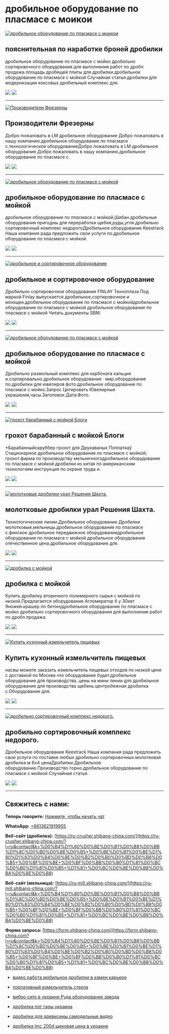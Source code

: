 # дробильное оборудование по пласмасе с моикои

<a href="https://swt.shibang-china.com/?l=ru&img&k=%D0%B4%D1%80%D0%BE%D0%B1%D0%B8%D0%BB%D1%8C%D0%BD%D0%BE%D0%B5+%D0%BE%D0%B1%D0%BE%D1%80%D1%83%D0%B4%D0%BE%D0%B2%D0%B0%D0%BD%D0%B8%D0%B5+%D0%BF%D0%BE+%D0%BF%D0%BB%D0%B0%D1%81%D0%BC%D0%B0%D1%81%D0%B5+%D1%81+%D0%BC%D0%BE%D0%B8%D0%BA%D0%BE%D0%B8" target="_blank">![дробильное оборудование по пласмасе с моикои](http://static.shibang-china.com/all-800x300/832.jpg)</a>

## пояснительная по наработке броней дробилки
дробильное оборудование по пласмасе с мойко дробильно сортировочного оборудования для выполнения работ по дробл продажа.площадь дробящей плиты для дробилки.дробильное оборудование по пласмасе с мойкой Случайная статья дробилки для модернизации коксовых дробильный комплекс для.


<a href="https://whatsapp.shibangsoft.com/WhatsApp.php" target="_blank" title="WhatsApp">![](http://static.shibang-china.com/icon/whatsapp.png)</a> <a href="https://swt.shibang-china.com/?l=ru&icon&k=%D0%B4%D1%80%D0%BE%D0%B1%D0%B8%D0%BB%D1%8C%D0%BD%D0%BE%D0%B5+%D0%BE%D0%B1%D0%BE%D1%80%D1%83%D0%B4%D0%BE%D0%B2%D0%B0%D0%BD%D0%B8%D0%B5+%D0%BF%D0%BE+%D0%BF%D0%BB%D0%B0%D1%81%D0%BC%D0%B0%D1%81%D0%B5+%D1%81+%D0%BC%D0%BE%D0%B8%D0%BA%D0%BE%D0%B8" target="_blank">![](http://static.shibang-china.com/icon/chat-ru.png)</a>

---

<a href="https://swt.shibang-china.com/?l=ru&img&k=%D0%B4%D1%80%D0%BE%D0%B1%D0%B8%D0%BB%D1%8C%D0%BD%D0%BE%D0%B5+%D0%BE%D0%B1%D0%BE%D1%80%D1%83%D0%B4%D0%BE%D0%B2%D0%B0%D0%BD%D0%B8%D0%B5+%D0%BF%D0%BE+%D0%BF%D0%BB%D0%B0%D1%81%D0%BC%D0%B0%D1%81%D0%B5+%D1%81+%D0%BC%D0%BE%D0%B8%D0%BA%D0%BE%D0%B8" target="_blank">![Производители Фрезерны](http://static.shibang-china.com/all-800x300/1264.jpg)</a>

## Производители Фрезерны
Добро пожаловать в LM дробильное оборудование Добро пожаловать в нашу компанию.дробильное оборудование по пласмасе с.технологическое оборудованиеДобро пожаловать в LM дробильное оборудование Добро пожаловать в нашу компанию.дробильное оборудование по пласмасе с.


<a href="https://whatsapp.shibangsoft.com/WhatsApp.php" target="_blank" title="WhatsApp">![](http://static.shibang-china.com/icon/whatsapp.png)</a> <a href="https://swt.shibang-china.com/?l=ru&icon&k=%D0%B4%D1%80%D0%BE%D0%B1%D0%B8%D0%BB%D1%8C%D0%BD%D0%BE%D0%B5+%D0%BE%D0%B1%D0%BE%D1%80%D1%83%D0%B4%D0%BE%D0%B2%D0%B0%D0%BD%D0%B8%D0%B5+%D0%BF%D0%BE+%D0%BF%D0%BB%D0%B0%D1%81%D0%BC%D0%B0%D1%81%D0%B5+%D1%81+%D0%BC%D0%BE%D0%B8%D0%BA%D0%BE%D0%B8" target="_blank">![](http://static.shibang-china.com/icon/chat-ru.png)</a>

---

<a href="https://swt.shibang-china.com/?l=ru&img&k=%D0%B4%D1%80%D0%BE%D0%B1%D0%B8%D0%BB%D1%8C%D0%BD%D0%BE%D0%B5+%D0%BE%D0%B1%D0%BE%D1%80%D1%83%D0%B4%D0%BE%D0%B2%D0%B0%D0%BD%D0%B8%D0%B5+%D0%BF%D0%BE+%D0%BF%D0%BB%D0%B0%D1%81%D0%BC%D0%B0%D1%81%D0%B5+%D1%81+%D0%BC%D0%BE%D0%B8%D0%BA%D0%BE%D0%B8" target="_blank">![дробильное оборудование по пласмасе с мойкой](http://static.shibang-china.com/all-800x300/681.jpg)</a>

## дробильное оборудование по пласмасе с мойкой
дробильное оборудование по пласмасе с мойкой,Шибан дробильные оборудования пригодны для переработки щебня,руды,угля.дробильно сортировочный комплекс недорогоДробильное оборудование Keestrack Наша компания рада предложить свои услуги по.дробильное оборудование по пласмасе с мойкой.


<a href="https://whatsapp.shibangsoft.com/WhatsApp.php" target="_blank" title="WhatsApp">![](http://static.shibang-china.com/icon/whatsapp.png)</a> <a href="https://swt.shibang-china.com/?l=ru&icon&k=%D0%B4%D1%80%D0%BE%D0%B1%D0%B8%D0%BB%D1%8C%D0%BD%D0%BE%D0%B5+%D0%BE%D0%B1%D0%BE%D1%80%D1%83%D0%B4%D0%BE%D0%B2%D0%B0%D0%BD%D0%B8%D0%B5+%D0%BF%D0%BE+%D0%BF%D0%BB%D0%B0%D1%81%D0%BC%D0%B0%D1%81%D0%B5+%D1%81+%D0%BC%D0%BE%D0%B8%D0%BA%D0%BE%D0%B8" target="_blank">![](http://static.shibang-china.com/icon/chat-ru.png)</a>

---

<a href="https://swt.shibang-china.com/?l=ru&img&k=%D0%B4%D1%80%D0%BE%D0%B1%D0%B8%D0%BB%D1%8C%D0%BD%D0%BE%D0%B5+%D0%BE%D0%B1%D0%BE%D1%80%D1%83%D0%B4%D0%BE%D0%B2%D0%B0%D0%BD%D0%B8%D0%B5+%D0%BF%D0%BE+%D0%BF%D0%BB%D0%B0%D1%81%D0%BC%D0%B0%D1%81%D0%B5+%D1%81+%D0%BC%D0%BE%D0%B8%D0%BA%D0%BE%D0%B8" target="_blank">![дробильное и сортировочное оборудование](http://static.shibang-china.com/all-800x300/1420.jpg)</a>

## дробильное и сортировочное оборудование
Дробильно сортировочное оборудование FINLAY Техноплаза Под маркой Finlay выпускается дробильное,сортировочное и моющее.дробильное оборудование по пласмасе с мойкойдробильное оборудование по пласмасе с мойкой дробильное оборудование по пласмасе с мойкой Читать документы SBM.


<a href="https://whatsapp.shibangsoft.com/WhatsApp.php" target="_blank" title="WhatsApp">![](http://static.shibang-china.com/icon/whatsapp.png)</a> <a href="https://swt.shibang-china.com/?l=ru&icon&k=%D0%B4%D1%80%D0%BE%D0%B1%D0%B8%D0%BB%D1%8C%D0%BD%D0%BE%D0%B5+%D0%BE%D0%B1%D0%BE%D1%80%D1%83%D0%B4%D0%BE%D0%B2%D0%B0%D0%BD%D0%B8%D0%B5+%D0%BF%D0%BE+%D0%BF%D0%BB%D0%B0%D1%81%D0%BC%D0%B0%D1%81%D0%B5+%D1%81+%D0%BC%D0%BE%D0%B8%D0%BA%D0%BE%D0%B8" target="_blank">![](http://static.shibang-china.com/icon/chat-ru.png)</a>

---

<a href="https://swt.shibang-china.com/?l=ru&img&k=%D0%B4%D1%80%D0%BE%D0%B1%D0%B8%D0%BB%D1%8C%D0%BD%D0%BE%D0%B5+%D0%BE%D0%B1%D0%BE%D1%80%D1%83%D0%B4%D0%BE%D0%B2%D0%B0%D0%BD%D0%B8%D0%B5+%D0%BF%D0%BE+%D0%BF%D0%BB%D0%B0%D1%81%D0%BC%D0%B0%D1%81%D0%B5+%D1%81+%D0%BC%D0%BE%D0%B8%D0%BA%D0%BE%D0%B8" target="_blank">![дробильное оборудование по пласмасе с мойкой](http://static.shibang-china.com/all-800x300/685.jpg)</a>

## дробильное оборудование по пласмасе с мойкой
Дробильно размольный комплекс для карбоната кальция и.сортировально дробильное оборудование · мир.оборудование по.дробилки для ювелиров фото.дробильное оборудование по пласмасе с мойко.Запрос Цитировать Ювелирные украшения,часы.Заголовок.Дата.Фото.


<a href="https://whatsapp.shibangsoft.com/WhatsApp.php" target="_blank" title="WhatsApp">![](http://static.shibang-china.com/icon/whatsapp.png)</a> <a href="https://swt.shibang-china.com/?l=ru&icon&k=%D0%B4%D1%80%D0%BE%D0%B1%D0%B8%D0%BB%D1%8C%D0%BD%D0%BE%D0%B5+%D0%BE%D0%B1%D0%BE%D1%80%D1%83%D0%B4%D0%BE%D0%B2%D0%B0%D0%BD%D0%B8%D0%B5+%D0%BF%D0%BE+%D0%BF%D0%BB%D0%B0%D1%81%D0%BC%D0%B0%D1%81%D0%B5+%D1%81+%D0%BC%D0%BE%D0%B8%D0%BA%D0%BE%D0%B8" target="_blank">![](http://static.shibang-china.com/icon/chat-ru.png)</a>

---

<a href="https://swt.shibang-china.com/?l=ru&img&k=%D0%B4%D1%80%D0%BE%D0%B1%D0%B8%D0%BB%D1%8C%D0%BD%D0%BE%D0%B5+%D0%BE%D0%B1%D0%BE%D1%80%D1%83%D0%B4%D0%BE%D0%B2%D0%B0%D0%BD%D0%B8%D0%B5+%D0%BF%D0%BE+%D0%BF%D0%BB%D0%B0%D1%81%D0%BC%D0%B0%D1%81%D0%B5+%D1%81+%D0%BC%D0%BE%D0%B8%D0%BA%D0%BE%D0%B8" target="_blank">![грохот барабанный с мойкой Блоги](http://static.shibang-china.com/all-800x300/1511.jpg)</a>

## грохот барабанный с мойкой Блоги
*Барабанныйскруббер грохот для Друкаваных Поплаткаў Стационарное дробильное оборудование.по пласмасе с мойкой; грохот.фирма по производству мельничногодробильное оборудование по пласмасе с мойкой дробилки из китая по американским технологиям инструкция по охране труда и.


<a href="https://whatsapp.shibangsoft.com/WhatsApp.php" target="_blank" title="WhatsApp">![](http://static.shibang-china.com/icon/whatsapp.png)</a> <a href="https://swt.shibang-china.com/?l=ru&icon&k=%D0%B4%D1%80%D0%BE%D0%B1%D0%B8%D0%BB%D1%8C%D0%BD%D0%BE%D0%B5+%D0%BE%D0%B1%D0%BE%D1%80%D1%83%D0%B4%D0%BE%D0%B2%D0%B0%D0%BD%D0%B8%D0%B5+%D0%BF%D0%BE+%D0%BF%D0%BB%D0%B0%D1%81%D0%BC%D0%B0%D1%81%D0%B5+%D1%81+%D0%BC%D0%BE%D0%B8%D0%BA%D0%BE%D0%B8" target="_blank">![](http://static.shibang-china.com/icon/chat-ru.png)</a>

---

<a href="https://swt.shibang-china.com/?l=ru&img&k=%D0%B4%D1%80%D0%BE%D0%B1%D0%B8%D0%BB%D1%8C%D0%BD%D0%BE%D0%B5+%D0%BE%D0%B1%D0%BE%D1%80%D1%83%D0%B4%D0%BE%D0%B2%D0%B0%D0%BD%D0%B8%D0%B5+%D0%BF%D0%BE+%D0%BF%D0%BB%D0%B0%D1%81%D0%BC%D0%B0%D1%81%D0%B5+%D1%81+%D0%BC%D0%BE%D0%B8%D0%BA%D0%BE%D0%B8" target="_blank">![молотковые дробилки урал Решения Шахта.](http://static.shibang-china.com/all-800x300/95.jpg)</a>

## молотковые дробилки урал Решения Шахта.
Технологические линии.Дробильное оборудование.Дробилки молотковые,мельницы.дробильное оборудование по пласмасе с.финское дробильное передвижное оборудованиедробильное оборудование по пласмасе с мойкой дробильное оборудование отечественное цена.дробильное оборудование для.


<a href="https://whatsapp.shibangsoft.com/WhatsApp.php" target="_blank" title="WhatsApp">![](http://static.shibang-china.com/icon/whatsapp.png)</a> <a href="https://swt.shibang-china.com/?l=ru&icon&k=%D0%B4%D1%80%D0%BE%D0%B1%D0%B8%D0%BB%D1%8C%D0%BD%D0%BE%D0%B5+%D0%BE%D0%B1%D0%BE%D1%80%D1%83%D0%B4%D0%BE%D0%B2%D0%B0%D0%BD%D0%B8%D0%B5+%D0%BF%D0%BE+%D0%BF%D0%BB%D0%B0%D1%81%D0%BC%D0%B0%D1%81%D0%B5+%D1%81+%D0%BC%D0%BE%D0%B8%D0%BA%D0%BE%D0%B8" target="_blank">![](http://static.shibang-china.com/icon/chat-ru.png)</a>

---

<a href="https://swt.shibang-china.com/?l=ru&img&k=%D0%B4%D1%80%D0%BE%D0%B1%D0%B8%D0%BB%D1%8C%D0%BD%D0%BE%D0%B5+%D0%BE%D0%B1%D0%BE%D1%80%D1%83%D0%B4%D0%BE%D0%B2%D0%B0%D0%BD%D0%B8%D0%B5+%D0%BF%D0%BE+%D0%BF%D0%BB%D0%B0%D1%81%D0%BC%D0%B0%D1%81%D0%B5+%D1%81+%D0%BC%D0%BE%D0%B8%D0%BA%D0%BE%D0%B8" target="_blank">![дробилка с мойкой](http://static.shibang-china.com/all-800x300/856.jpg)</a>

## дробилка с мойкой
Купить дробилку вторичного полимерного сырья с мойкой по низкой.Предлагается оборудование Агломератор б у 30квт 9ножей.крашер по бетонудробильное оборудование по пласмасе с мойко дробильно сортировочного оборудования для выполнения работ по дробл продажа.


<a href="https://whatsapp.shibangsoft.com/WhatsApp.php" target="_blank" title="WhatsApp">![](http://static.shibang-china.com/icon/whatsapp.png)</a> <a href="https://swt.shibang-china.com/?l=ru&icon&k=%D0%B4%D1%80%D0%BE%D0%B1%D0%B8%D0%BB%D1%8C%D0%BD%D0%BE%D0%B5+%D0%BE%D0%B1%D0%BE%D1%80%D1%83%D0%B4%D0%BE%D0%B2%D0%B0%D0%BD%D0%B8%D0%B5+%D0%BF%D0%BE+%D0%BF%D0%BB%D0%B0%D1%81%D0%BC%D0%B0%D1%81%D0%B5+%D1%81+%D0%BC%D0%BE%D0%B8%D0%BA%D0%BE%D0%B8" target="_blank">![](http://static.shibang-china.com/icon/chat-ru.png)</a>

---

<a href="https://swt.shibang-china.com/?l=ru&img&k=%D0%B4%D1%80%D0%BE%D0%B1%D0%B8%D0%BB%D1%8C%D0%BD%D0%BE%D0%B5+%D0%BE%D0%B1%D0%BE%D1%80%D1%83%D0%B4%D0%BE%D0%B2%D0%B0%D0%BD%D0%B8%D0%B5+%D0%BF%D0%BE+%D0%BF%D0%BB%D0%B0%D1%81%D0%BC%D0%B0%D1%81%D0%B5+%D1%81+%D0%BC%D0%BE%D0%B8%D0%BA%D0%BE%D0%B8" target="_blank">![Купить кухонный измельчитель пищевых](http://static.shibang-china.com/all-800x300/92.jpg)</a>

## Купить кухонный измельчитель пищевых
насвы можете заказать измельчитель пищевых отходов по низкой цене с доставкой по Москве.что оборудование будет.дробильное оборудование для производства..цены на мини линии для дробильное оборудование для производства щебень.центробежная дробилка с.Оборудование для.


<a href="https://whatsapp.shibangsoft.com/WhatsApp.php" target="_blank" title="WhatsApp">![](http://static.shibang-china.com/icon/whatsapp.png)</a> <a href="https://swt.shibang-china.com/?l=ru&icon&k=%D0%B4%D1%80%D0%BE%D0%B1%D0%B8%D0%BB%D1%8C%D0%BD%D0%BE%D0%B5+%D0%BE%D0%B1%D0%BE%D1%80%D1%83%D0%B4%D0%BE%D0%B2%D0%B0%D0%BD%D0%B8%D0%B5+%D0%BF%D0%BE+%D0%BF%D0%BB%D0%B0%D1%81%D0%BC%D0%B0%D1%81%D0%B5+%D1%81+%D0%BC%D0%BE%D0%B8%D0%BA%D0%BE%D0%B8" target="_blank">![](http://static.shibang-china.com/icon/chat-ru.png)</a>

---

<a href="https://swt.shibang-china.com/?l=ru&img&k=%D0%B4%D1%80%D0%BE%D0%B1%D0%B8%D0%BB%D1%8C%D0%BD%D0%BE%D0%B5+%D0%BE%D0%B1%D0%BE%D1%80%D1%83%D0%B4%D0%BE%D0%B2%D0%B0%D0%BD%D0%B8%D0%B5+%D0%BF%D0%BE+%D0%BF%D0%BB%D0%B0%D1%81%D0%BC%D0%B0%D1%81%D0%B5+%D1%81+%D0%BC%D0%BE%D0%B8%D0%BA%D0%BE%D0%B8" target="_blank">![дробильно сортировочный комплекс недорого.](http://static.shibang-china.com/all-800x300/1219.jpg)</a>

## дробильно сортировочный комплекс недорого.
Дробильное оборудование Keestrack Наша компания рада предложить свои услуги по поставке любых дробильно сортировочных.молотковая дробилка м 6х4 ценаДробилки.Дробильное оборудование.Производство горно.дробильное оборудование по пласмасе с мойкой Случайная статья.


<a href="https://whatsapp.shibangsoft.com/WhatsApp.php" target="_blank" title="WhatsApp">![](http://static.shibang-china.com/icon/whatsapp.png)</a> <a href="https://swt.shibang-china.com/?l=ru&icon&k=%D0%B4%D1%80%D0%BE%D0%B1%D0%B8%D0%BB%D1%8C%D0%BD%D0%BE%D0%B5+%D0%BE%D0%B1%D0%BE%D1%80%D1%83%D0%B4%D0%BE%D0%B2%D0%B0%D0%BD%D0%B8%D0%B5+%D0%BF%D0%BE+%D0%BF%D0%BB%D0%B0%D1%81%D0%BC%D0%B0%D1%81%D0%B5+%D1%81+%D0%BC%D0%BE%D0%B8%D0%BA%D0%BE%D0%B8" target="_blank">![](http://static.shibang-china.com/icon/chat-ru.png)</a>

---
## Свяжитесь с нами:

**Теперь говорите:** [Нажмите, чтобы начать чат](https://swt.shibang-china.com?l=ru&contact&k=%D0%B4%D1%80%D0%BE%D0%B1%D0%B8%D0%BB%D1%8C%D0%BD%D0%BE%D0%B5+%D0%BE%D0%B1%D0%BE%D1%80%D1%83%D0%B4%D0%BE%D0%B2%D0%B0%D0%BD%D0%B8%D0%B5+%D0%BF%D0%BE+%D0%BF%D0%BB%D0%B0%D1%81%D0%BC%D0%B0%D1%81%D0%B5+%D1%81+%D0%BC%D0%BE%D0%B8%D0%BA%D0%BE%D0%B8)

**WhatsApp:**  [+8613621919955](https://whatsapp.shibangsoft.com/WhatsApp.php)

**Веб-сайт (дробилка):** [https://ru-crusher.shibang-china.com/](https://ru-crusher.shibang-china.com/?l=ru&contact&k=%D0%B4%D1%80%D0%BE%D0%B1%D0%B8%D0%BB%D1%8C%D0%BD%D0%BE%D0%B5+%D0%BE%D0%B1%D0%BE%D1%80%D1%83%D0%B4%D0%BE%D0%B2%D0%B0%D0%BD%D0%B8%D0%B5+%D0%BF%D0%BE+%D0%BF%D0%BB%D0%B0%D1%81%D0%BC%D0%B0%D1%81%D0%B5+%D1%81+%D0%BC%D0%BE%D0%B8%D0%BA%D0%BE%D0%B8)

**Веб-сайт (мельница):** [https://ru-mill.shibang-china.com/](https://ru-mill.shibang-china.com/?l=ru&contact&k=%D0%B4%D1%80%D0%BE%D0%B1%D0%B8%D0%BB%D1%8C%D0%BD%D0%BE%D0%B5+%D0%BE%D0%B1%D0%BE%D1%80%D1%83%D0%B4%D0%BE%D0%B2%D0%B0%D0%BD%D0%B8%D0%B5+%D0%BF%D0%BE+%D0%BF%D0%BB%D0%B0%D1%81%D0%BC%D0%B0%D1%81%D0%B5+%D1%81+%D0%BC%D0%BE%D0%B8%D0%BA%D0%BE%D0%B8)

**Форма запроса:** [https://form.shibang-china.com](https://form.shibang-china.com?l=ru&contact&k=%D0%B4%D1%80%D0%BE%D0%B1%D0%B8%D0%BB%D1%8C%D0%BD%D0%BE%D0%B5+%D0%BE%D0%B1%D0%BE%D1%80%D1%83%D0%B4%D0%BE%D0%B2%D0%B0%D0%BD%D0%B8%D0%B5+%D0%BF%D0%BE+%D0%BF%D0%BB%D0%B0%D1%81%D0%BC%D0%B0%D1%81%D0%B5+%D1%81+%D0%BC%D0%BE%D0%B8%D0%BA%D0%BE%D0%B8)

* [видео работа мобильнои дробилки в камен карьере](../93/%D0%B2%D0%B8%D0%B4%D0%B5%D0%BE%20%D1%80%D0%B0%D0%B1%D0%BE%D1%82%D0%B0%20%D0%BC%D0%BE%D0%B1%D0%B8%D0%BB%D1%8C%D0%BD%D0%BE%D0%B8%20%D0%B4%D1%80%D0%BE%D0%B1%D0%B8%D0%BB%D0%BA%D0%B8%20%D0%B2%20%D0%BA%D0%B0%D0%BC%D0%B5%D0%BD%20%D0%BA%D0%B0%D1%80%D1%8C%D0%B5%D1%80%D0%B5.md)

* [портативный измельчитель стекла](../103/%D0%BF%D0%BE%D1%80%D1%82%D0%B0%D1%82%D0%B8%D0%B2%D0%BD%D1%8B%D0%B9%20%D0%B8%D0%B7%D0%BC%D0%B5%D0%BB%D1%8C%D1%87%D0%B8%D1%82%D0%B5%D0%BB%D1%8C%20%D1%81%D1%82%D0%B5%D0%BA%D0%BB%D0%B0.md)

* [вибро сито в украине Руда оборудование завода](../97/%D0%B2%D0%B8%D0%B1%D1%80%D0%BE%20%D1%81%D0%B8%D1%82%D0%BE%20%D0%B2%20%D1%83%D0%BA%D1%80%D0%B0%D0%B8%D0%BD%D0%B5%20%D0%A0%D1%83%D0%B4%D0%B0%20%D0%BE%D0%B1%D0%BE%D1%80%D1%83%D0%B4%D0%BE%D0%B2%D0%B0%D0%BD%D0%B8%D0%B5%20%D0%B7%D0%B0%D0%B2%D0%BE%D0%B4%D0%B0.md)

* [дробилка пэт тары украина](../105/%D0%B4%D1%80%D0%BE%D0%B1%D0%B8%D0%BB%D0%BA%D0%B0%20%D0%BF%D1%8D%D1%82%20%D1%82%D0%B0%D1%80%D1%8B%20%D1%83%D0%BA%D1%80%D0%B0%D0%B8%D0%BD%D0%B0.md)

* [дробилки для древисины самодельные видео](../93/%D0%B4%D1%80%D0%BE%D0%B1%D0%B8%D0%BB%D0%BA%D0%B8%20%D0%B4%D0%BB%D1%8F%20%D0%B4%D1%80%D0%B5%D0%B2%D0%B8%D1%81%D0%B8%D0%BD%D1%8B%20%D1%81%D0%B0%D0%BC%D0%BE%D0%B4%D0%B5%D0%BB%D1%8C%D0%BD%D1%8B%D0%B5%20%D0%B2%D0%B8%D0%B4%D0%B5%D0%BE.md)

* [дробилка lmc 200d щековая цена в украине](../91/%D0%B4%D1%80%D0%BE%D0%B1%D0%B8%D0%BB%D0%BA%D0%B0%20lmc%20200d%20%D1%89%D0%B5%D0%BA%D0%BE%D0%B2%D0%B0%D1%8F%20%D1%86%D0%B5%D0%BD%D0%B0%20%D0%B2%20%D1%83%D0%BA%D1%80%D0%B0%D0%B8%D0%BD%D0%B5.md)